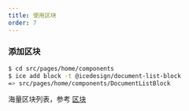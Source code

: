 ```yaml
---
title: 使用区块
order: 7
---
```


### 添加区块

```bash
$ cd src/pages/home/components
$ ice add block -t @icedesign/document-list-block
=> src/pages/home/components/DocumentListBlock
```

海量区块列表，参考 [区块](/block)
